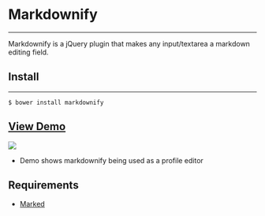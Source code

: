 # Markdownify
------
Markdownify is a jQuery plugin that makes any input/textarea a markdown
editing field.

## Install
------
`$ bower install markdownify`

## [View Demo](http://codeshoppe.io/markdownify/example/portfolio.html)
![](http://g.recordit.co/8frgy8tW1G.gif)
- Demo shows markdownify being used as a profile editor

## Requirements
- [Marked](https://github.com/chjj/marked)
